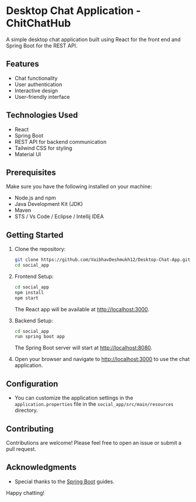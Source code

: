 # Desktop Chat Application - ChitChatHub

A simple desktop chat application built using React for the front end and Spring Boot for the REST API.

## Features

- Chat functionality
- User authentication
- Interactive design
- User-friendly interface

## Technologies Used

- React
- Spring Boot
- REST API for backend communication
- Tailwind CSS for styling
- Material UI

## Prerequisites

Make sure you have the following installed on your machine:

- Node.js and npm
- Java Development Kit (JDK)
- Maven
- STS / Vs Code / Eclipse / Intellij IDEA

## Getting Started

1. Clone the repository:

    ```bash
    git clone https://github.com/VaibhavDeshmukh12/Desktop-Chat-App.git
    cd social_app
    ```

2. Frontend Setup:

    ```bash
    cd social_app
    npm install
    npm start
    ```

    The React app will be available at [http://localhost:3000](http://localhost:3000).

3. Backend Setup:

    ```bash
    cd social_app
    run spring boot app
    ```

    The Spring Boot server will start at [http://localhost:8080](http://localhost:8080).

4. Open your browser and navigate to [http://localhost:3000](http://localhost:3000) to use the chat application.

## Configuration

- You can customize the application settings in the `application.properties` file in the `social_app/src/main/resources` directory.

## Contributing

Contributions are welcome! Please feel free to open an issue or submit a pull request.

## Acknowledgments

- Special thanks to the [Spring Boot](https://spring.io/guides/gs/spring-boot/) guides.

Happy chatting!

